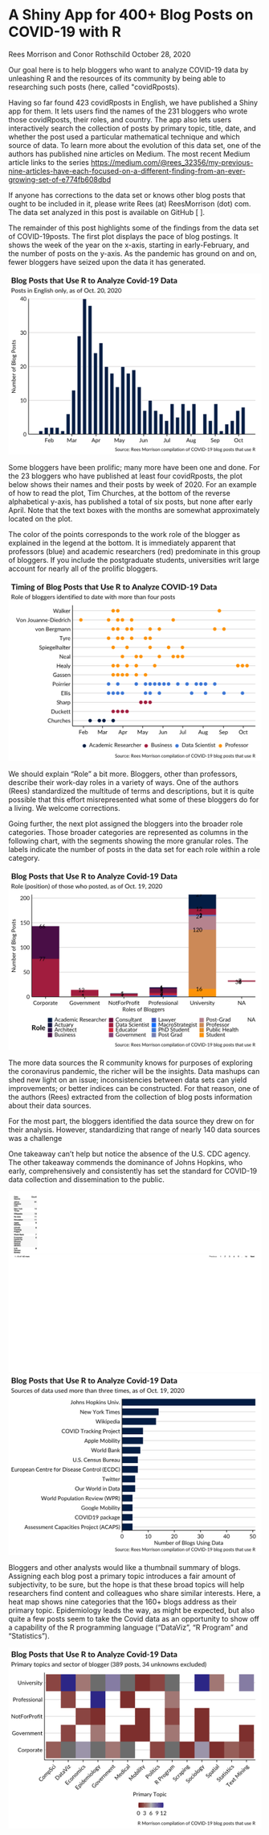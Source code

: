 A Shiny App for 400+ Blog Posts on COVID-19 with R
================
Rees Morrison and Conor Rothschild
October 28, 2020

Our goal here is to help bloggers who want to analyze COVID-19 data by
unleashing R and the resources of its community by being able to
researching such posts (here, called "covidRposts).

Having so far found 423 covidRposts in English, we have published a
Shiny app for them. It lets users find the names of the 231 bloggers who
wrote those covidRposts, their roles, and country. The app also lets
users interactively search the collection of posts by primary topic,
title, date, and whether the post used a particular mathematical
technique and which source of data. To learn more about the evolution of
this data set, one of the authors has published nine articles on Medium.
The most recent Medium article links to the series
<https://medium.com/@rees_32356/my-previous-nine-articles-have-each-focused-on-a-different-finding-from-an-ever-growing-set-of-e774fb608dbd>

If anyone has corrections to the data set or knows other blog posts that
ought to be included in it, please write Rees (at) ReesMorrison (dot)
com. The data set analyzed in this post is available on GitHub \[ \].

The remainder of this post highlights some of the findings from the data
set of COVID-19posts. The first plot displays the pace of blog postings.
It shows the week of the year on the x-axis, starting in early-February,
and the number of posts on the y-axis. As the pandemic has ground on and
on, fewer bloggers have seized upon the data it has generated.

![](README_files/figure-gfm/weekly-1.png)<!-- -->

Some bloggers have been prolific; many more have been one and done. For
the 23 bloggers who have published at least four covidRposts, the plot
below shows their names and their posts by week of 2020. For an example
of how to read the plot, Tim Churches, at the bottom of the reverse
alphabetical y-axis, has published a total of six posts, but none after
early April. Note that the text boxes with the months are somewhat
approximately located on the plot.

The color of the points corresponds to the work role of the blogger as
explained in the legend at the bottom. It is immediately apparent that
professors (blue) and academic researchers (red) predominate in this
group of bloggers. If you include the postgraduate students,
universities writ large account for nearly all of the prolific bloggers.

![](README_files/figure-gfm/prolificVer2-1.png)<!-- -->

We should explain “Role” a bit more. Bloggers, other than professors,
describe their work-day roles in a variety of ways. One of the authors
(Rees) standardized the multitude of terms and descriptions, but it is
quite possible that this effort misrepresented what some of these
bloggers do for a living. We welcome corrections.

Going further, the next plot assigned the bloggers into the broader role
categories. Those broader categories are represented as columns in the
following chart, with the segments showing the more granular roles. The
labels indicate the number of posts in the data set for each role within
a role category.

![](README_files/figure-gfm/authorVer2-1.png)<!-- -->

The more data sources the R community knows for purposes of exploring
the coronavirus pandemic, the richer will be the insights. Data mashups
can shed new light on an issue; inconsistencies between data sets can
yield improvements; or better indices can be constructed. For that
reason, one of the authors (Rees) extracted from the collection of blog
posts information about their data sources.

For the most part, the bloggers identified the data source they drew on
for their analysis. However, standardizing that range of nearly 140 data
sources was a challenge

One takeaway can’t help but notice the absence of the U.S. CDC agency.
The other takeaway commends the dominance of Johns Hopkins, who early,
comprehensively and consistently has set the standard for COVID-19 data
collection and dissemination to the public.

<style type="text/css">
.header {
  text-transform: uppercase;
  font-size: 12px;
  font-weight: 400;
  border-bottom: 2px solid #555;
}
</style>

![](README_files/figure-gfm/dataTable-1.png)<!-- -->![](README_files/figure-gfm/dataTable-2.png)<!-- -->

Bloggers and other analysts would like a thumbnail summary of blogs.
Assigning each blog post a primary topic introduces a fair amount of
subjectivity, to be sure, but the hope is that these broad topics will
help researchers find content and colleagues who share similar
interests. Here, a heat map shows nine categories that the 160+ blogs
address as their primary topic. Epidemiology leads the way, as might be
expected, but also quite a few posts seem to take the Covid data as an
opportunity to show off a capability of the R programming language
(“DataViz”, “R Program” and “Statistics”).

![](README_files/figure-gfm/topicsVer2-1.png)<!-- -->
